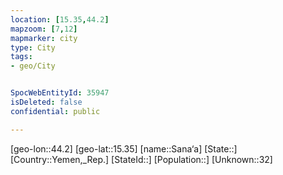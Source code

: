 ```yaml
---
location: [15.35,44.2]
mapzoom: [7,12] 
mapmarker: city 
type: City
tags:
- geo/City


SpocWebEntityId: 35947
isDeleted: false
confidential: public

---
```

[geo-lon::44.2]
[geo-lat::15.35]
[name::Sana‘a]
[State::]
[Country::Yemen,_Rep.]
[StateId::]
[Population::]
[Unknown::32]

